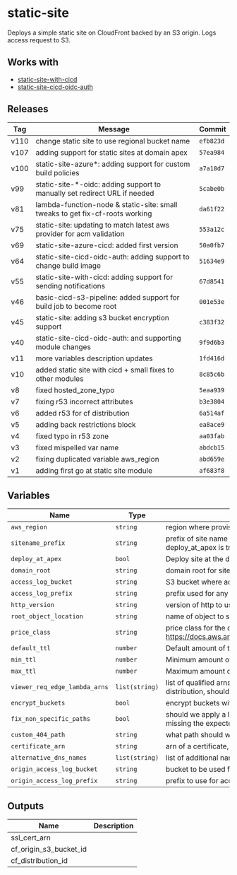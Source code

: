 static-site
======


Deploys a simple static site on CloudFront backed by an S3 origin.  Logs access request to S3.

Works with
------

* [static-site-with-cicd](../static-site-with-cicd/README.md)
* [static-site-cicd-oidc-auth](../static-site-cicd-oidc-auth/README.md)



Releases
------

|Tag | Message | Commit|
--- | --- | ---
v110 | change static site to use regional bucket name | `efb823d`
v107 | adding support for static sites at domain apex | `57ea984`
v100 | static-site-azure*: adding support for custom build policies | `a7a18d7`
v99 | static-site-*-oidc: adding support to manually set redirect URL if needed | `5cabe0b`
v81 | lambda-function-node & static-site: small tweaks to get fix-cf-roots working | `da61f22`
v75 | static-site: updating to match latest aws provider for acm validation | `553a12c`
v69 | static-site-azure-cicd: added first version | `50a0fb7`
v64 | static-site-cicd-oidc-auth: adding support to change build image | `51634e9`
v55 | static-site-with-cicd: adding support for sending notifications | `67d8541`
v46 | basic-cicd-s3-pipeline: added support for build job to become root | `001e53e`
v45 | static-site: adding s3 bucket encryption support | `c383f32`
v40 | static-site-cicd-oidc-auth: and supporting module changes | `9f9d6b3`
v11 | more variables description updates | `1fd416d`
v10 | added static site with cicd + small fixes to other modules | `8c85c6b`
v8 | fixed hosted_zone_typo | `5eaa939`
v7 | fixing r53 incorrect attributes | `b3e3804`
v6 | added r53 for cf distribution | `6a514af`
v5 | adding back restrictions block | `ea8ace9`
v4 | fixed typo in r53 zone | `aa03fab`
v3 | fixed mispelled var name | `abdcb15`
v2 | fixing duplicated variable aws_region | `abd659e`
v1 | adding first go at static site module | `af683f8`

Variables
------

|Name | Type | Description | Default Value|
--- | --- | --- | ---
`aws_region` | `string` | region where provisioning should happen | ``
`sitename_prefix` | `string` | prefix of site name e.g. for www.example.com this would be www, can be empty if deploy_at_apex is true | ``
`deploy_at_apex` | `bool` | Deploy site at the domain_root apex, defaults to false | `false`
`domain_root` | `string` | domain root for site e.g. example.com.  This must be available in Route53. | ``
`access_log_bucket` | `string` | S3 bucket where access logs will be placed | ``
`access_log_prefix` | `string` | prefix used for any access logs written to S3 | ``
`http_version` | `string` | version of http to use on this site | `http2`
`root_object_location` | `string` | name of object to show when root of site is opened in a browser | `index.html`
`price_class` | `string` | price class for the distribution, for more details see here https://docs.aws.amazon.com/cloudfront/latest/APIReference/API_DistributionConfig.html | `PriceClass_All`
`default_ttl` | `number` | Default amount of time (in seconds) that an object is in a CloudFront cache | `60`
`min_ttl` | `number` | Minimum amount of time that you want objects to stay in CloudFront caches | `0`
`max_ttl` | `number` | Maximum amount of time (in seconds) that an object is in a CloudFront cache | `3600`
`viewer_req_edge_lambda_arns` | `list(string)` | list of qualified arns or viewer request edge lambdas which should be placed on the distribution, should all be in us-east-1 | `[]`
`encrypt_buckets` | `bool` | encrypt buckets with default AWS keys | `false`
`fix_non_specific_paths` | `bool` | should we apply a lambda@edge function on origin requests to fix paths which are missing the expected root object? | `false`
`custom_404_path` | `string` | what path should we use for a custom 404 (not found) error page | `none`
`certificate_arn` | `string` | arn of a certificate, if this is specified the module will not create a certificate | ``
`alternative_dns_names` | `list(string)` | list of additional names the cloudfront distribution | `[]`
`origin_access_log_bucket` | `string` | bucket to be used for access logging on the origin s3 bucket | ``
`origin_access_log_prefix` | `string` | prefix to use for access logs where that is enabled | ``

Outputs
------

|Name | Description|
--- | ---
ssl_cert_arn | 
cf_origin_s3_bucket_id | 
cf_distribution_id | 

